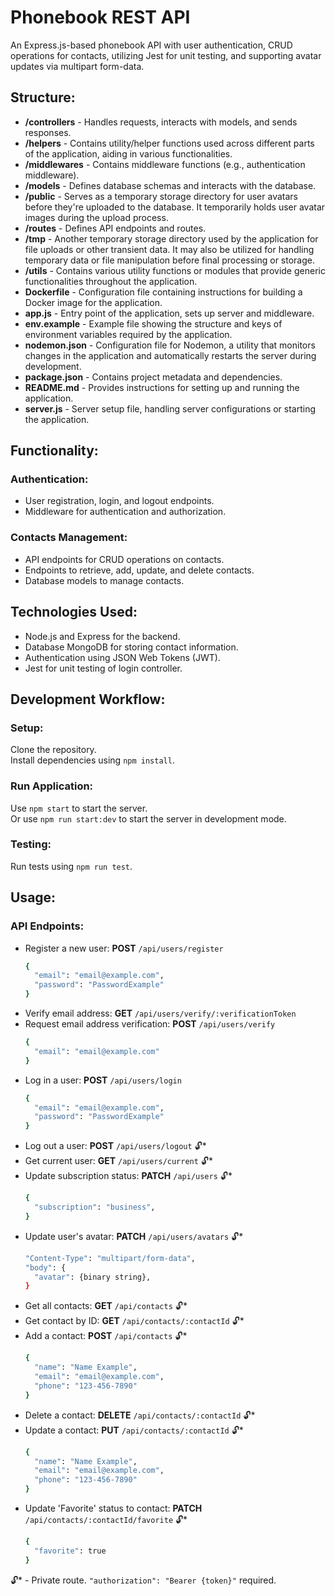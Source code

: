 # Phonebook REST API

An Express.js-based phonebook API with user authentication, CRUD operations for contacts, utilizing Jest for unit testing, and supporting avatar updates via multipart form-data.

## Structure:
- **/controllers** - Handles requests, interacts with models, and sends responses.
- **/helpers** - Contains utility/helper functions used across different parts of the application, aiding in various functionalities.
- **/middlewares** - Contains middleware functions (e.g., authentication middleware).
- **/models** - Defines database schemas and interacts with the database.
- **/public** - Serves as a temporary storage directory for user avatars before they're uploaded to the database. It temporarily holds user avatar images during the upload process.
- **/routes** - Defines API endpoints and routes.
- **/tmp** - Another temporary storage directory used by the application for file uploads or other transient data. It may also be utilized for handling temporary data or file manipulation before final processing or storage.
- **/utils** - Contains various utility functions or modules that provide generic functionalities throughout the application.
- **Dockerfile** - Configuration file containing instructions for building a Docker image for the application.
- **app.js** - Entry point of the application, sets up server and middleware.
- **env.example** - Example file showing the structure and keys of environment variables required by the application.
- **nodemon.json** - Configuration file for Nodemon, a utility that monitors changes in the application and automatically restarts the server during development.
- **package.json** - Contains project metadata and dependencies.
- **README.md** - Provides instructions for setting up and running the application.
- **server.js** - Server setup file, handling server configurations or starting the application.

## Functionality:

### Authentication:
- User registration, login, and logout endpoints.
- Middleware for authentication and authorization.

### Contacts Management:
- API endpoints for CRUD operations on contacts.
- Endpoints to retrieve, add, update, and delete contacts.
- Database models to manage contacts.

## Technologies Used:
- Node.js and Express for the backend.
- Database MongoDB for storing contact information.
- Authentication using JSON Web Tokens (JWT).
- Jest for unit testing of login controller.


## Development Workflow:

### Setup:
Clone the repository.  
Install dependencies using `npm install`.

### Run Application:
Use `npm start` to start the server.  
Or use `npm run start:dev` to start the server in development mode.

### Testing:
Run tests using `npm run test`.

## Usage:

### API Endpoints:
- Register a new user: **POST** `/api/users/register`
  ```bash
  {
    "email": "email@example.com",
    "password": "PasswordExample"
  }
  ```
- Verify email address: **GET** `/api/users/verify/:verificationToken`
- Request email address verification: **POST** `/api/users/verify`
  ```bash
  {
    "email": "email@example.com"
  }
  ```
- Log in a user: **POST** `/api/users/login`
  ```bash
  {
    "email": "email@example.com",
    "password": "PasswordExample"
  }
  ```
- Log out a user: **POST** `/api/users/logout` 🔓*
- Get current user: **GET** `/api/users/current` 🔓*
- Update subscription status: **PATCH** `/api/users` 🔓*
  ```bash
  {
    "subscription": "business",
  }
  ```
- Update user's avatar: **PATCH** `/api/users/avatars` 🔓*
  ```bash
  "Content-Type": "multipart/form-data",
  "body": {
    "avatar": {binary string},
  }
  ```
- Get all contacts: **GET** `/api/contacts` 🔓*
- Get contact by ID: **GET** `/api/contacts/:contactId` 🔓*
- Add a contact: **POST** `/api/contacts` 🔓*
  ```bash
  {
    "name": "Name Example",
    "email": "email@example.com",
    "phone": "123-456-7890"
  }
  ```
- Delete a contact: **DELETE** `/api/contacts/:contactId` 🔓*
- Update a contact: **PUT** `/api/contacts/:contactId` 🔓*
  ```bash
  {
    "name": "Name Example",
    "email": "email@example.com",
    "phone": "123-456-7890"
  }
  ```
- Update 'Favorite' status to contact: **PATCH** `/api/contacts/:contactId/favorite` 🔓*
  ```bash
  {
    "favorite": true
  }
  ```

🔓* - Private route. `"authorization": "Bearer {token}"` required.
